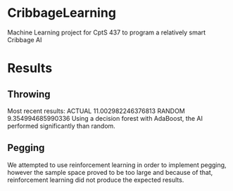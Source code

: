 # CribbageLearning
Machine Learning project for CptS 437 to program a relatively smart Cribbage AI

# Results
## Throwing 
Most recent results:
    ACTUAL 11.002982246376813
    RANDOM 9.354994685990336
Using a decision forest with AdaBoost, the AI performed significantly than random. 

## Pegging
We attempted to use reinforcement learning in order to implement pegging, however the sample space proved to be too large and because of that, reinforcement learning did not produce the expected results.